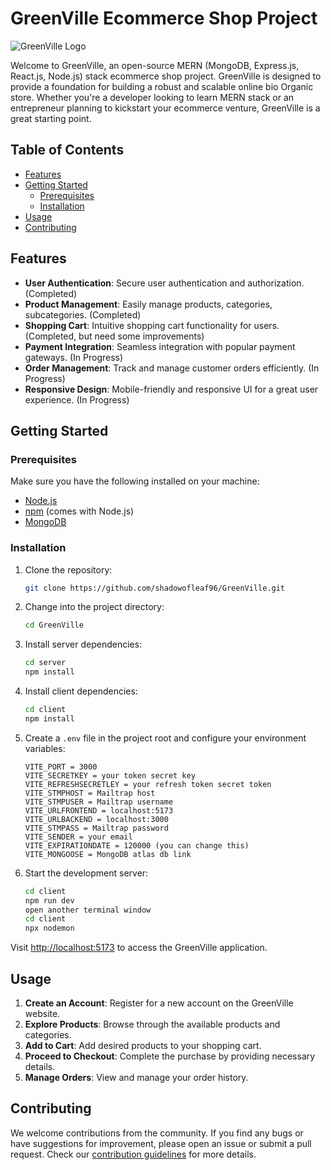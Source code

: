 # GreenVille Ecommerce Shop Project

![GreenVille Logo](https://github.com/shadowofleaf96/Ecommerce-Final-Project/blob/main/client/src/assets/logo.png?raw=true)

Welcome to GreenVille, an open-source MERN (MongoDB, Express.js, React.js, Node.js) stack ecommerce shop project. GreenVille is designed to provide a foundation for building a robust and scalable online bio Organic store. Whether you're a developer looking to learn MERN stack or an entrepreneur planning to kickstart your ecommerce venture, GreenVille is a great starting point.

## Table of Contents

- [Features](#features)
- [Getting Started](#getting-started)
  - [Prerequisites](#prerequisites)
  - [Installation](#installation)
- [Usage](#usage)
- [Contributing](#contributing)

## Features

- **User Authentication**: Secure user authentication and authorization. (Completed)
- **Product Management**: Easily manage products, categories, subcategories. (Completed)
- **Shopping Cart**: Intuitive shopping cart functionality for users. (Completed, but need some improvements)
- **Payment Integration**: Seamless integration with popular payment gateways. (In Progress)
- **Order Management**: Track and manage customer orders efficiently. (In Progress)
- **Responsive Design**: Mobile-friendly and responsive UI for a great user experience. (In Progress)

## Getting Started

### Prerequisites

Make sure you have the following installed on your machine:

- [Node.js](https://nodejs.org/)
- [npm](https://www.npmjs.com/) (comes with Node.js)
- [MongoDB](https://www.mongodb.com/try/download/community)

### Installation

1. Clone the repository:

   ```bash
   git clone https://github.com/shadowofleaf96/GreenVille.git
   ```

2. Change into the project directory:

   ```bash
   cd GreenVille
   ```

3. Install server dependencies:

   ```bash
   cd server
   npm install
   ```

4. Install client dependencies:

   ```bash
   cd client
   npm install
   ```

7. Create a `.env` file in the project root and configure your environment variables:

   ```env
   VITE_PORT = 3000
   VITE_SECRETKEY = your token secret key
   VITE_REFRESHSECRETLEY = your refresh token secret token
   VITE_STMPHOST = Mailtrap host
   VITE_STMPUSER = Mailtrap username
   VITE_URLFRONTEND = localhost:5173 
   VITE_URLBACKEND = localhost:3000
   VITE_STMPASS = Mailtrap password
   VITE_SENDER = your email
   VITE_EXPIRATIONDATE = 120000 (you can change this)
   VITE_MONGOOSE = MongoDB atlas db link
   ```

8. Start the development server:

   ```bash
   cd client
   npm run dev
   open another terminal window
   cd client
   npx nodemon
   ```

Visit [http://localhost:5173](http://localhost:5173) to access the GreenVille application.

## Usage

1. **Create an Account**: Register for a new account on the GreenVille website.
2. **Explore Products**: Browse through the available products and categories.
3. **Add to Cart**: Add desired products to your shopping cart.
4. **Proceed to Checkout**: Complete the purchase by providing necessary details.
5. **Manage Orders**: View and manage your order history.

## Contributing

We welcome contributions from the community. If you find any bugs or have suggestions for improvement, please open an issue or submit a pull request. Check our [contribution guidelines](CONTRIBUTING.md) for more details.
